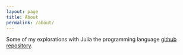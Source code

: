 ```yaml
---
layout: page
title: About
permalink: /about/
---
```


Some of my explorations with Julia the programming language [github
repository](https://github.com/albz/albz.github.io).